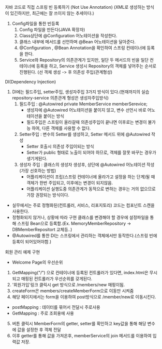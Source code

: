 자바 코드로 직접 스프링 빈 등록하기 (Not Use Annotation) (XML로 생성하는 방식이 있긴하지만, 최근에는 잘 쓰이지 않는 추세이다.)
1. Config파일을 통한 빈등록
   1. Config 파일을 만든다(JAVA 확장자)
   2. Class상단에 @Configuration 어노테이션을 작성한다.
   3. 클래스 내부에 메서드를 선언하며 @Bean 어노테이션을 달아준다.
   4. @Configuration , @Bean Annotation을 확인하여 스프링 컨테이너에 등록을 한다.
   5. Service와 Repository의 의존관계가 있지만, 일단 두 메서드의 빈을 일단 컨테이너에 등록을 하고, Service 생성시 Repository의 객체를 넣어주는 순서로 진행된다. (선 객체 생성 -> 후 의존성 주입(관계형성)
   



DI(Dependency Injection)
 1. DI에는 필드주입, setter주입, 생성자주입 3가지 방식이 있다.(현재까지의 실습 repository-service 의존관계 형성은 생성자주입방식)
    1. 필드주입 : @Autowired private MemberService memberSerevice;
       - 생성자에 @Autowired 어노테이션을 붙이지 않고, 변수 선언시 바로 어노테이션을 붙이는 방식
       - 필드주입은 스프링이 올라갈때 의존성주입이 끝나면 이후로는 변경이 불가능 하여, 다른 객체를 사용할 수 없다.
    2. Setter주입 : 변수의 Setter를 생성하고, Setter 메서드 위에 @Autowired 작성
       - Setter 호출시 의존성 주입이되는 방식
       - Setter가 public 형태로 노출이 되어야 하므로, 객체를 잘못 바꾸는 경우가 생기게된다.
    3. 생성자 주입 : 클래스의 생성자 생성후, 상단에 @Autowired 어노테이션 작성 (가장 선호하는 방법)
        - 어플리케이션이 조립(스프링 컨테이너에 올라가고 설정을 하는 단계)될 때 객체가 한번 주입되고, 이후에는 변경이 되지않음.
        - 어플리케이션 실행도중 의존관계가 동적으로 변하는 경우는 거의 없으므로 가장 권장되는 방식이다.

 - 실무에서는 주로 정형화된(컨트롤러, 서비스, 리포지토리) 코드는 컴포넌트 스캔을 사용한다.
 - 정형화되지 않거나, 상황에 따라 구현 클래스를 변경해야 할 경우에 설정파일을 통해 스프링 Bean으로 등록함.(Ex. MemoryMemberRepository -> DBMemberRepositort 교체등..)
 - @Autowired를 통한 DI는 스프링에서 관리하는 객체에서만 동작한다.(스프링 빈에 등록이 되어있어야함.)


회원 관리 예제 구현
- Welcome Page의 우선순위
 1. GetMapping("/") 으로 컨테이너에 등록된 컨트롤러가 있다면, index.html은 무시되고 매핑된 컨트롤러가 우선순위를 갖게된다.
 2. '회원가입'링크 클릭시 get 방식으로 /members/new 매핑이됨.
 3. createForm은 members/createMemberForm으로 이동만 시켜줌
 4. 해당 페이지에서는 form을 이용하여 post방식으로 /member/new로 이동시킨다.
 - postMapping : 데이터를 묶어서 전달시 주로사용
 - GetMapping : 주로 조회용에 사용
 5. 버튼 클릭시 MemberForm의 getter, setter를 확인하고 key값을 통해 해당 변수에 값을 설정한 후 객체 전달
 6. 이후 getter를 통해 값을 가져온후, memberService의 join 메서드를 이용하여 입력값 저장.